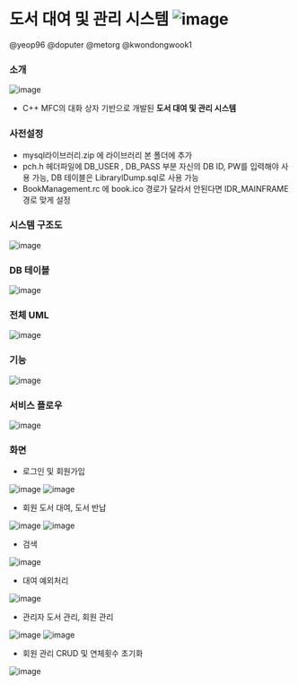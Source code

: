 # 도서 대여 및 관리 시스템 ![image](https://user-images.githubusercontent.com/48886490/104954335-64f74980-5a0b-11eb-8e13-3c0932e1031f.png)

@yeop96  @doputer  @metorg  @kwondongwook1

### 소개

![image](https://user-images.githubusercontent.com/48886490/104953645-22813d00-5a0a-11eb-864d-bba174904eac.png)

- C++ MFC의 대화 상자 기반으로 개발된 **도서 대여 및 관리 시스템**

### 사전설정

- mysql라이브러리.zip 에 라이브러리 본 폴더에 추가
- pch.h 헤더파일에 DB_USER , DB_PASS 부분 자신의 DB ID, PW를 입력해야 사용 가능, DB 테이블은 LibrarylDump.sql로 사용 가능
- BookManagement.rc 에 book.ico 경로가 달라서 안된다면 IDR_MAINFRAME 경로 맞게 설정

### 시스템 구조도

![image](https://user-images.githubusercontent.com/48886490/104951957-e7313f00-5a06-11eb-9315-e533073192ca.png)

### DB 테이블

![image](https://user-images.githubusercontent.com/48886490/104952877-b520dc80-5a08-11eb-9cd7-4339579175e5.png)

### 전체 UML

![image](https://user-images.githubusercontent.com/48886490/104952814-928ec380-5a08-11eb-8d45-8aab7b1b156a.png)

### 기능

![image](https://user-images.githubusercontent.com/48886490/104952757-73903180-5a08-11eb-8736-ff7ad0ddfbd5.png)

### 서비스 플로우

![image](https://user-images.githubusercontent.com/48886490/104952923-c9fd7000-5a08-11eb-93d9-f3abe694694d.png)

### 화면

- 로그인 및 회원가입

![image](https://user-images.githubusercontent.com/48886490/104953814-7ab83f00-5a0a-11eb-8a4b-f4837e147eda.png)
![image](https://user-images.githubusercontent.com/48886490/104953818-7db32f80-5a0a-11eb-8b50-6570c679bbba.png)

- 회원 도서 대여, 도서 반납

![image](https://user-images.githubusercontent.com/48886490/104954066-f31f0000-5a0a-11eb-9f25-9a2a15531d01.png)
![image](https://user-images.githubusercontent.com/48886490/104954071-f4e8c380-5a0a-11eb-9f4a-6a68e05d09dc.png)

- 검색

![image](https://user-images.githubusercontent.com/48886490/104954856-75f48a80-5a0c-11eb-8138-06ce16274d5a.png)

- 대여 예외처리

![image](https://user-images.githubusercontent.com/48886490/104954589-d931ed00-5a0b-11eb-9917-c6299bed8e65.png)

- 관리자 도서 관리, 회원 관리

![image](https://user-images.githubusercontent.com/48886490/104954103-003bef00-5a0b-11eb-93cf-2f9423d31463.png)
![image](https://user-images.githubusercontent.com/48886490/104954107-029e4900-5a0b-11eb-9988-a65cec54c478.png)

- 회원 관리 CRUD 및 연체횟수 초기화

![image](https://user-images.githubusercontent.com/48886490/104954947-a9cfb000-5a0c-11eb-990d-b1eb74d2e169.png)
